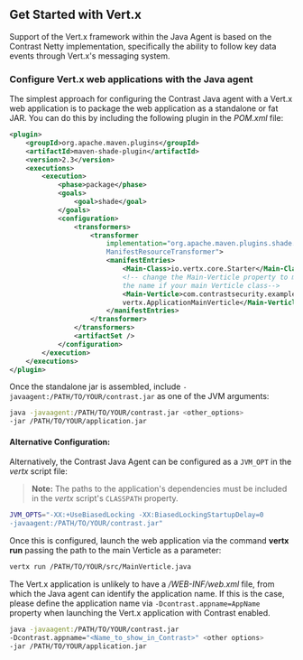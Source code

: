 <!--
title: "Getting Started with Vert.x"
description: "Configuring Vert.x"
tags: "java agent installation Vert.x"
-->


## Get Started with Vert.x 

Support of the Vert.x framework within the Java Agent is based on the Contrast Netty implementation, specifically the ability to follow key data events through Vert.x's messaging system.

### Configure Vert.x web applications with the Java agent 

The simplest approach for configuring the Contrast Java agent with a Vert.x web application is to package the web application as a standalone or fat JAR. You can do this by including the following plugin in the *POM.xml* file:

```xml
<plugin>
	<groupId>org.apache.maven.plugins</groupId>
	<artifactId>maven-shade-plugin</artifactId>
	<version>2.3</version>
	<executions>
		<execution>
			<phase>package</phase>
			<goals>
				<goal>shade</goal>
			</goals>
			<configuration>
				<transformers>
					<transformer
						implementation="org.apache.maven.plugins.shade.resource.
						ManifestResourceTransformer">
						<manifestEntries>
							<Main-Class>io.vertx.core.Starter</Main-Class>
							<!-- change the Main-Verticle property to match 
							the name if your main Verticle class-->
							<Main-Verticle>com.contrastsecurity.examples.
							vertx.ApplicationMainVerticle</Main-Verticle>
						</manifestEntries>
					</transformer>
				</transformers>
				<artifactSet />
			</configuration>
		</execution>
	</executions>
</plugin>
```

Once the standalone jar is assembled, include `-javaagent:/PATH/TO/YOUR/contrast.jar` as one of the JVM arguments:

```bash
java -javaagent:/PATH/TO/YOUR/contrast.jar <other_options> 
-jar /PATH/TO/YOUR/application.jar
```

#### Alternative Configuration:
Alternatively, the Contrast Java Agent can be configured as a `JVM_OPT` in the *vertx* script file:

>**Note:** The paths to the application's dependencies must be included in the *vertx* script's `CLASSPATH` property.

```bash
JVM_OPTS="-XX:+UseBiasedLocking -XX:BiasedLockingStartupDelay=0 
-javaagent:/PATH/TO/YOUR/contrast.jar"
```
Once this is configured, launch the web application via the command **vertx run** passing the path to the main Verticle as a parameter:

```bash
vertx run /PATH/TO/YOUR/src/MainVerticle.java
```

The Vert.x application is unlikely to have a */WEB-INF/web.xml* file, from which the Java agent can identify the application name. If this is the case, please define the application name via `-Dcontrast.appname=AppName` property when launching the Vert.x application with Contrast enabled. 

```bash
java -javaagent:/PATH/TO/YOUR/contrast.jar 
-Dcontrast.appname="<Name_to_show_in_Contrast>" <other options> 
-jar /PATH/TO/YOUR/application.jar
```
 
